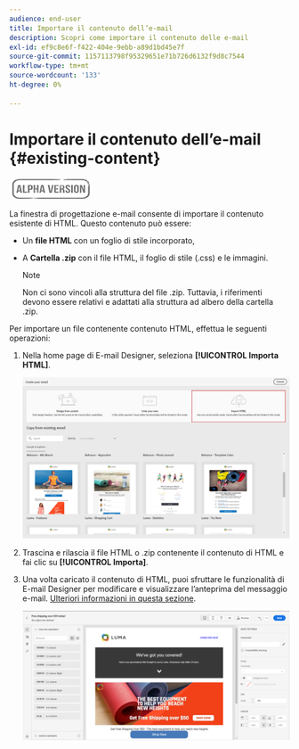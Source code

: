 ```yaml
---
audience: end-user
title: Importare il contenuto dell’e-mail
description: Scopri come importare il contenuto delle e-mail
exl-id: ef9c8e6f-f422-404e-9ebb-a89d1bd45e7f
source-git-commit: 1157113798f95329651e71b726d6132f9d8c7544
workflow-type: tm+mt
source-wordcount: '133'
ht-degree: 0%

---
```


# Importare il contenuto dell’e-mail {#existing-content}

![](../assets/do-not-localize/badge.png)

La finestra di progettazione e-mail consente di importare il contenuto esistente di HTML. Questo contenuto può essere:

* Un **file HTML** con un foglio di stile incorporato,
* A **Cartella .zip** con il file HTML, il foglio di stile (.css) e le immagini.

   >[!NOTE]
   >
   >Non ci sono vincoli alla struttura del file .zip. Tuttavia, i riferimenti devono essere relativi e adattati alla struttura ad albero della cartella .zip.

Per importare un file contenente contenuto HTML, effettua le seguenti operazioni:

1. Nella home page di E-mail Designer, seleziona **[!UICONTROL Importa HTML]**.

   ![](assets/import-html_2.png)

1. Trascina e rilascia il file HTML o .zip contenente il contenuto di HTML e fai clic su **[!UICONTROL Importa]**.

1. Una volta caricato il contenuto di HTML, puoi sfruttare le funzionalità di E-mail Designer per modificare e visualizzare l’anteprima del messaggio e-mail. [Ulteriori informazioni in questa sezione](create-email-content.md).

   ![](assets/html-imported.png)